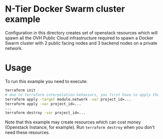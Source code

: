 N-Tier Docker Swarm cluster example
==========

Configuration in this directory creates set of openstack resources which will spawn all the OVH Public Cloud infrastructure required to spawn a Docker Swarm cluster with 2 public facing nodes and 3 backend nodes on a private network.

Usage
=====

To run this example you need to execute:

```bash
terraform init
# due to terraform interpolation behaviors, you first have to apply the network module.
terraform apply -target module.network -var project_id=...
terraform apply -var project_id=...
...
terraform destroy -var project_id=...
```

Note that this example may create resources which can cost money (Openstack Instance, for example). Run `terraform destroy` when you don't need these resources.
